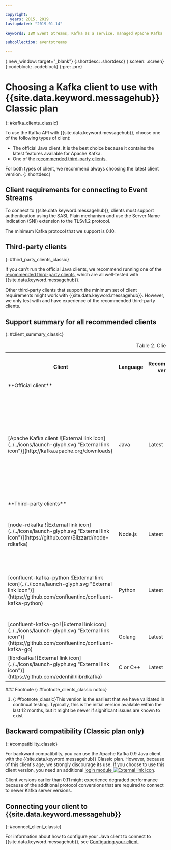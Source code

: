 ```yaml
---

copyright:
  years: 2015, 2019
lastupdated: "2019-01-14"

keywords: IBM Event Streams, Kafka as a service, managed Apache Kafka

subcollection: eventstreams

---
```


{:new_window: target="_blank"}
{:shortdesc: .shortdesc}
{:screen: .screen}
{:codeblock: .codeblock}
{:pre: .pre}

# Choosing a Kafka client to use with {{site.data.keyword.messagehub}} Classic plan 
{: #kafka_clients_classic}

To use the Kafka API with {{site.data.keyword.messagehub}}, choose one of the following types of client:

* The official Java client. It is the best choice because it contains the latest features available for Apache Kafka.
* One of the [recommended third-party clients](/docs/services/EventStreams?topic=eventstreams-kafka_clients#clients_table).

For both types of client, we recommend always choosing the latest client version. 
{: shortdesc}

## Client requirements for connecting to Event Streams

To connect to {{site.data.keyword.messagehub}}, clients must support authentication using the SASL Plain mechanism and use the Server Name Indication (SNI) extension to the TLSv1.2 protocol.

The minimum Kafka protocol that we support is 0.10.
	
## Third-party clients
{: #third_party_clients_classic}

If you can't run the official Java clients, we recommend running one of the [recommended third-party clients](/docs/services/EventStreams?topic=eventstreams-kafka_clients#clients_table), which are all well-tested with {{site.data.keyword.messagehub}}. 

Other third-party clients that support the minimum set of client requirements might work with {{site.data.keyword.messagehub}}. However, we only test with and have experience of the recommended third-party clients.

## Support summary for all recommended clients
{: #client_summary_classic}

<table id="clients_table">
    <caption>Table 2. Client support summary</caption>
      <tr>
		    <th id="client" scope="col">Client</th>
		    <th id="language" scope="col">Language</th>
			<th id="version" scope="col">Recommended version</th>
		    <th id="minimum version" scope="col">Minimum version supported [<sup>1</sup>](/docs/services/EventStreams?topic=eventstreams-kafka_clients#footnote_classic)</th>
			<th id="sample link" scope="col">Link to sample</th>
        </tr>
			<tr>
			<td colspan="3">**Official client**</td>
			</tr>
	  		<tr>
			<td>[Apache Kafka client ![External link icon](../../icons/launch-glyph.svg "External link icon")](http://kafka.apache.org/downloads)</td>
			<td>Java</td>
			<td>Latest</td>
			<td>0.10.2 <p> For information about older clients, see [backward compatibility](/docs/services/EventStreams?topic=eventstreams-kafka_clients#compatibility).</p></td>
			<td>[Java console sample ![External link icon](../../icons/launch-glyph.svg "External link icon")](https://github.com/ibm-messaging/event-streams-samples/tree/master/kafka-java-console-sample)<br/>
			[Liberty sample ![External link icon](../../icons/launch-glyph.svg "External link icon")](https://github.com/ibm-messaging/event-streams-samples/tree/master/kafka-java-liberty-sample)
			</td>
			</tr>
			<tr>
			<td colspan="3">**Third-party clients**</td>
			</tr>
	  		<tr>
			<td>[node-rdkafka ![External link icon](../../icons/launch-glyph.svg "External link icon")](https://github.com/Blizzard/node-rdkafka)</td>
			<td>Node.js</td>
			<td>Latest</td>
			<td>2.2.2</td>
			<td>[Node.js sample ![External link icon](../../icons/launch-glyph.svg "External link icon")](https://github.com/ibm-messaging/event-streams-samples/tree/master/kafka-nodejs-console-sample)</td>
		</tr>
		<tr>
			<td>[confluent-kafka-python ![External link icon](../../icons/launch-glyph.svg "External link icon")](https://github.com/confluentinc/confluent-kafka-python)</td>
			<td>Python</td>
			<td>Latest</td>
			<td>0.11.0</td>
			<td>[Kafka Python sample ![External link icon](../../icons/launch-glyph.svg "External link icon")](https://github.com/ibm-messaging/event-streams-samples/tree/master/kafka-python-console-sample)</td>
		</tr>
		<tr>
			<td>[confluent-kafka-go ![External link icon](../../icons/launch-glyph.svg "External link icon")](https://github.com/confluentinc/confluent-kafka-go)</td>
			<td>Golang</td>
			<td>Latest</td>
			<td>0.11.0</td>
			<td></td>
		</tr>
		<tr>
			<td>[librdkafka ![External link icon](../../icons/launch-glyph.svg "External link icon")](https://github.com/edenhill/librdkafka)</td>
			<td>C or C++</td>
			<td>Latest</td>
			<td>0.11.0</td>
			<td></td>
		</tr>

</table>
### Footnote
{: #footnote_clients_classic notoc}

1. {: #footnote_classic}This version is the earliest that we have validated in continual testing. Typically, this is the initial version available within the last 12 months, but it might be newer if significant issues are known to exist

## Backward compatibility (Classic plan only)
{: #compatibility_classic}

For backward compatibility, you can use the Apache Kafka 0.9 Java client with the {{site.data.keyword.messagehub}} Classic plan. However, because of this client's age, we strongly discourage its use. If you choose to use this client version, you need an additional [login module ![External link icon](../../icons/launch-glyph.svg "External link icon")](https://github.com/ibm-messaging/event-streams-samples/tree/master/kafka-0.9/message-hub-login-library).

Client versions earlier than 0.11 might experience degraded performance because of the additional protocol conversions that are required to connect to newer Kafka server versions.

<!--
## Unsupported clients

The following clients are not supported by {{site.data.keyword.messagehub}}:

### kafka-node
The kafka-node client does not fully support SASL authentication with the PLAIN mechanism so cannot currently be used with {{site.data.keyword.messagehub}}.


### no-kafka 
The no-kafka client does not fully support SASL authentication with the PLAIN mechanism so cannot currently be used with {{site.data.keyword.messagehub}}.

-->

## Connecting your client to {{site.data.keyword.messagehub}}
{: #connect_client_classic}

For information about how to configure your Java client to connect to {{site.data.keyword.messagehub}}, see [Configuring your client](/docs/services/EventStreams?topic=eventstreams-kafka_connect).








